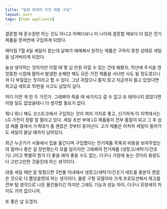 ```yaml
---
title: "일생 최대의 가전 제품 구입"
layout: post
tags: [home appliance]
---
```


결혼할 때 혼수장만 하는 것도 아니고 어쩌다보니 이 나이에 결혼할 때보다 더 많은 전기제품을 한꺼번에 구입하게 되었다.

때마침 7월 4일 세일이 왔는데 날짜가 애매해서 원하는 제품은 구하지 못한 상태로 세일을 넘겨버리게 되었다.

늘상 생각하는 것이지만 이럴 때 몇 십 만원 아낄 수 있는 건데 해봤자, 작년에 주식을 영 엉뚱한 시점에 팔아서 발생한 손해만 해도 모든 가전 제품을 서너번 사도 될 정도였으니까 다 부질없는 짓이라고 할 수 있다. 그냥 귀찮으니 팔지 않고 지금까지 들고 있었다면 최고급 세트로 10번을 사고도 남았지 싶다. 

어디 이런 게 한 두 가진가. 그래봐야 죽을 때 싸가지고 갈 수 없고 또 태어나지 않았다면 이럴 일도 없었을테니 더 생각할 필요가 없다.

뭐니 뭐니 해도 코스트코에서 구입하는 것이 여러 가지로 좋고, 신기하게 이 지역에서는 LG 가전이 정말 잘 팔리고 있다. 세일 초반 부에 LG 제품들이 전부 품절이 되고 그 후 삼성 제품 중에서 가격대가 좀 괜찮은 것부터 동이난다. 고가 제품은 어차피 세일이 들어가도 세일이 끝날 떄까지 남아있다. 

최근 누군가가 서울에서 집을 옮긴다며 구입했다는 전기제품 목록과 비용을 보여주었는데 얼마나 좋은 걸 장만했는지 모를 일이지만 그래봐야 전기제품 (냉장고/세탁기/건조기/..)이고 특별히 뭔가 더 좋을 래야 좋을 수도 없는, 더구나 가정에 놓는 것이라 용량도 다 고만고만한 것들인데 하는 생각이다. 

대충 세일 때만 잘 맞췄으면 3천불 이내에서 냉장고/세탁기/건조기 세트를 충분히 괜찮은 것으로 다 뽑았을텐데 하는 생각이다. 물론 구형 모델이라 크게 프로모션해서 제고를 전부 털 생각으로 나온 물건들이긴 하지만 그래도 기능과 성능 차이, 더구나 모양새의 차이도 거의 없으니까. 

또 좋은 날 오겠지.

